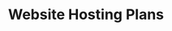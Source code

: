 ---
title: "Website Hosting Plans"
subtitle: ""
# meta description
description: "Bennell IT offers competitive web hosting plans suitable for various needs. Check out our pricing below."
draft: false
layout: "pricing"

# pricing item
pricing:
  enable: true
  pricing_list_item:
  - name: "500MB Plan"
    currency: "$"
    price: "150"
    price_per: "Yearly"
    info: "Best for Small Individuals"
    recommended: false
    services:
      - "500MB Space"
      - "100% CPU"
      - "1GB RAM"
    button:
      enable: true
      label: "Get started"
      link: "contact/"

  - name: "1GB Plan"
    currency: "$"
    price: "153"
    price_per: "Yearly"
    info: "Ideal for Growing Users"
    recommended: false
    services:
      - "1GB Space"
      - "100% CPU"
      - "1GB RAM"
    button:
      enable: true
      label: "Get started"
      link: "contact/"

  - name: "2GB Plan"
    currency: "$"
    price: "159"
    price_per: "Yearly"
    info: "For Medium-Sized Websites"
    recommended: true
    services:
      - "2GB Space"
      - "100% CPU"
      - "1GB RAM"
    button:
      enable: true
      label: "Get started"
      link: "contact/"

  - name: "5GB Plan"
    currency: "$"
    price: "201"
    price_per: "Yearly"
    info: "Perfect for High-Traffic Websites"
    recommended: false
    services:
      - "5GB Space"
      - "200% CPU"
      - "2GB RAM"
    button:
      enable: true
      label: "Get started"
      link: "contact/"

  - name: "10GB Plan"
    currency: "$"
    price: "231"
    price_per: "Yearly"
    info: "Best for Large Businesses"
    recommended: false
    services:
      - "10GB Space"
      - "200% CPU"
      - "2GB RAM"
    button:
      enable: true
      label: "Get started"
      link: "contact/"

  - name: "15GB Plan"
    currency: "$"
    price: "297"
    price_per: "Yearly"
    info: "For Enterprises with High Demands"
    recommended: false
    services:
      - "15GB Space"
      - "300% CPU"
      - "4GB RAM"
    button:
      enable: true
      label: "Get started"
      link: "contact/"

  - name: "25GB Plan"
    currency: "$"
    price: "381"
    price_per: "Yearly"
    info: "For Large-Scale Projects"
    recommended: false
    services:
      - "25GB Space"
      - "300% CPU"
      - "6GB RAM"
    button:
      enable: true
      label: "Get started"
      link: "contact/"

# features_box
# features_box
features_box:
  enable: true
  features_box_item:
  - icon: "fas fa-phone-alt"
    title: "Local Support"
    content: "You can contact our Australian technical support team by email or phone."

  - icon: "fas fa-lock"
    title: "FREE SSL Certificates"
    content: "Secure the connection to your website, email, and FTP using free SSL certificates issued by Comodo and automatically installed by cPanel."

  - icon: "fas fa-check-circle"
    title: "99.9% Uptime Guarantee"
    content: "We guarantee high availability for your website backed by a written service level agreement."

  - icon: "fas fa-rocket"
    title: "Application Caching"
    content: "Our hosting environment is optimized for WordPress and Magento with in-built caching."

  - icon: "fas fa-cloud-upload-alt"
    title: "Hourly Backups"
    content: "Your data will be backed up by Acronis Cloud Backup and will be available to restore at any time."

  - icon: "fas fa-envelope-open-text"
    title: "Outbound Spam Filtering"
    content: "SpamExperts outbound spam and virus filtering helps to prevent email server blacklisting."

  - icon: "fas fa-shield-alt"
    title: "Fortinet Hardware Firewall"
    content: "Continuous protection that inspects every packet before it reaches your hosting server."

  - icon: "fas fa-infinity"
    title: "Unlimited Bandwidth"
    content: "Enjoy unlimited bandwidth for seamless website performance."

  - icon: "fas fa-database"
    title: "Unlimited MariaDB Databases"
    content: "Create as many databases as your projects require with no additional costs."

  - icon: "fas fa-plus-square"
    title: "Unlimited Addon Domains"
    content: "Host multiple websites under one account without any restrictions."

  - icon: "fas fa-sitemap"
    title: "Unlimited Subdomains"
    content: "Create unlimited subdomains to organize your web projects effectively."

  - icon: "fas fa-paper-plane"
    title: "500 Emails Per Hour"
    content: "Send up to 500 emails per hour to stay connected with your clients."

  - icon: "fas fa-user-tie"
    title: "Unlimited Email Accounts"
    content: "Create unlimited email accounts to manage your business communications."

  - icon: "fas fa-tachometer-alt"
    title: "4,000KB/s Disk I/O Speed"
    content: "Experience fast data processing with our high disk I/O speeds."

  - icon: "fas fa-cogs"
    title: "300,000 Inode Limit"
    content: "Manage up to 300,000 inodes to support your hosting needs."


# faq
faq:
  enable: true
  section: "faq"


# call_to_action
call_to_action:
  enable : true
  title : "Need a larger plan?"
  image : "images/vector.svg"
  content: "At Bennell IT, we offer secure and scalable web hosting solutions designed to meet your business needs. Experience fast loading times, 24/7 support, and hassle-free management. Contact us to find the perfect plan for your business."
  button:
    enable : true
    label : "Contact Us"
    link : "contact/"
---